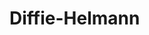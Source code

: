 # Diffie-Helmann
<!DOCTYPE html>
<html lang="en" dir="ltr">
  <head>
    <meta http-equiv="Content-Type" content="text/html; charset=utf-8" />
    <script>
      "use strict";

      function fDH() {
        var vg;
        var vp;
        var va;
        var vb;
        var vgA;
        var vgB;
        var vKA;
        var vKB;
        var vAusgabe;

        vg = document.getElementById("idg").value;
        vg = parseFloat(vg);

        vp = document.getElementById("idp").value;
        vp = parseFloat(vp);

        va = document.getElementById("ida").value;
        va = parseFloat(va);

        vb = document.getElementById("idb").value;
        vb = parseFloat(vb);

        vgA = Math.pow(vg, va) % vp;
        vgB = Math.pow(vg, vb) % vp;
        vKA = Math.pow(vgB, va) % vp;
        vKB = Math.pow(vgA, vb) % vp;

        vAusgabe = "Öffentlicher Schlüssel Alice: " + vgA;
        vAusgabe = vAusgabe + "<br>" + "öffentlicher Schlüssel Bob: " + vgB;
        vAusgabe =
          vAusgabe + "<br>" + "<br>" + "----------------------------" + "<br>";
        vAusgabe = vAusgabe + "<br>" + "Generierter Schlüssel K Alice: " + vKB;
        vAusgabe = vAusgabe + "<br>" + "Generierter Schlüssel K Bob: " + vKB;

        if (vp > 99) {
          vAusgabe = "  p muss kleiner 100 sein!";
        }

        document.getElementById("idAusgabe").innerHTML = vAusgabe;
      }
    </script>
    <title></title>
  </head>
  <body>
    <h1>Berechnung vom Schlüssel K nach Diffie-Hellman</h1>
    1.Alice und Bob einigen sich auf:<br />
    g = <input id="idg" type="text" value="" /><br />
    p = <input id="idp" type="text" value="" /><br /><br />
    ---------------------------------------------------------<br /><br />
    2.Alice wählt die Geheime Zahl a:<br />
    a = <input id="ida" type="text" value="" /><br />
    3. Bob wählt die Geheime Zahl b:<br />
    b = <input id="idb" type="text" value="" /><br /><br />
    <button onClick="fDH();">Berechne Schlüssel K!</button><br /><br /><br />
    <div id="idAusgabe"></div>
  </body>
</html>
